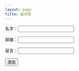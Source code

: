 ```yaml
---
layout: page
title: 留言板
---
```



<form action="./doadd.php" method="post">
        <p>名字：<input type="text" name="name"></p >
        <p>邮箱：<input type="text" name="email"></p >
        <p>留言：<input type="text" name="comment" width="100" high="100"></p >
        <input type="submit" value="添加">
</form>